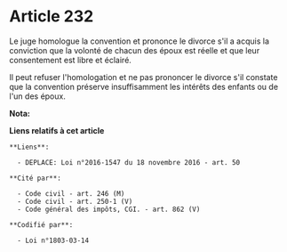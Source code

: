 # Article 232

Le juge homologue la convention et prononce le divorce s'il a acquis la conviction que la volonté de chacun des époux est
réelle et que leur consentement est libre et éclairé.

Il peut refuser l'homologation et ne pas prononcer le divorce s'il constate que la convention préserve insuffisamment les
intérêts des enfants ou de l'un des époux.

**Nota:**



**Liens relatifs à cet article**

	**Liens**:

	  - DEPLACE: Loi n°2016-1547 du 18 novembre 2016 - art. 50

	**Cité par**:

	  - Code civil - art. 246 (M)
	  - Code civil - art. 250-1 (V)
	  - Code général des impôts, CGI. - art. 862 (V)

	**Codifié par**:

	  - Loi n°1803-03-14
